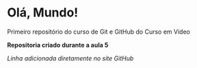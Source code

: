 # Olá, Mundo!
 Primeiro repositório do curso de Git e GitHub do Curso em Vídeo

**Repositoria criado durante a aula 5**

*Linha adicionada diretamente no site GitHub*

